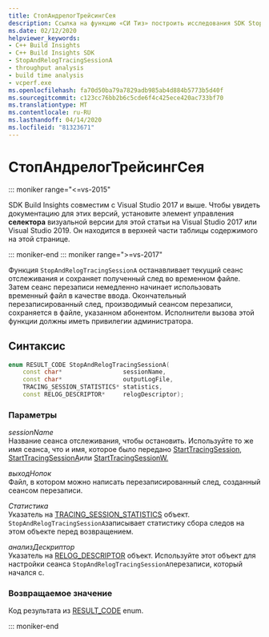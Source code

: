 ```yaml
---
title: СтопАндрелогТрейсингСея
description: Ссылка на функцию «СИ Тиз» построить исследования SDK StopAndRelogRacingSessionA.
ms.date: 02/12/2020
helpviewer_keywords:
- C++ Build Insights
- C++ Build Insights SDK
- StopAndRelogTracingSessionA
- throughput analysis
- build time analysis
- vcperf.exe
ms.openlocfilehash: fa70d50ba79a7829adb985ab4d884b5773b5d40f
ms.sourcegitcommit: c123cc76bb2b6c5cde6f4c425ece420ac733bf70
ms.translationtype: MT
ms.contentlocale: ru-RU
ms.lasthandoff: 04/14/2020
ms.locfileid: "81323671"
---
```

# <a name="stopandrelogtracingsessiona"></a>СтопАндрелогТрейсингСея

::: moniker range="<=vs-2015"

SDK Build Insights совместим с Visual Studio 2017 и выше. Чтобы увидеть документацию для этих версий, установите элемент управления **селектора** визуальной версии для этой статьи на Visual Studio 2017 или Visual Studio 2019. Он находится в верхней части таблицы содержимого на этой странице.

::: moniker-end
::: moniker range=">=vs-2017"

Функция `StopAndRelogTracingSessionA` останавливает текущий сеанс отслеживания и сохраняет полученный след во временном файле. Затем сеанс перезаписи немедленно начинает использовать временный файл в качестве ввода. Окончательный перезаписированный след, производимый сеансом перезаписи, сохраняется в файле, указанном абонентом. Исполнители вызова этой функции должны иметь привилегии администратора.

## <a name="syntax"></a>Синтаксис

```cpp
enum RESULT_CODE StopAndRelogTracingSessionA(
    const char*                 sessionName,
    const char*                 outputLogFile,
    TRACING_SESSION_STATISTICS* statistics,
    const RELOG_DESCRIPTOR*     relogDescriptor);
```

### <a name="parameters"></a>Параметры

*sessionName*\
Название сеанса отслеживания, чтобы остановить. Используйте то же имя сеанса, что и имя, которое было передано [StartTracingSession,](start-tracing-session.md) [StartTracingSessionA](start-tracing-session-a.md)или [StartTracingSessionW.](start-tracing-session-w.md)

*выходНопок*\
Файл, в котором можно написать перезаписированный след, созданный сеансом перезаписи.

*Статистика*\
Указатель на [TRACING_SESSION_STATISTICS](../other-types/tracing-session-statistics-struct.md) объект. `StopAndRelogTracingSessionA`записывает статистику сбора следов на этом объекте перед возвращением.

*анализДескриптор*\
Указатель на [RELOG_DESCRIPTOR](../other-types/analysis-descriptor-struct.md) объект. Используйте этот объект для настройки сеанса `StopAndRelogTracingSessionA`перезаписи, который начался с.

### <a name="return-value"></a>Возвращаемое значение

Код результата из [RESULT_CODE](../other-types/result-code-enum.md) enum.

::: moniker-end
